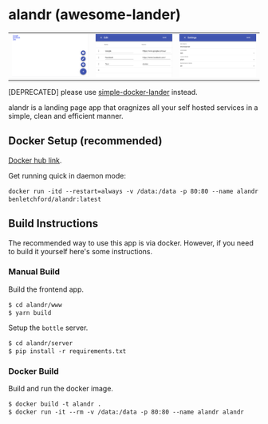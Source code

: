 # alandr (awesome-lander)

<table>
  <tr>
    <td><img src="screenshots/main-screen.png"></td>
    <td><img src="screenshots/edit-screen.png"></td>
    <td><img src="screenshots/settings-screen.png"></td>
  </tr>
</table>

[DEPRECATED] please use [simple-docker-lander](https://github.com/benletchford/simple-docker-lander) instead.

alandr is a landing page app that oragnizes all your self hosted services in a simple, clean and efficient manner.

## Docker Setup (recommended)

[Docker hub link](https://hub.docker.com/r/benletchford/alandr/).

Get running quick in daemon mode:

```
docker run -itd --restart=always -v /data:/data -p 80:80 --name alandr benletchford/alandr:latest
```

## Build Instructions

The recommended way to use this app is via docker. However, if you need to build it yourself here's some instructions.

### Manual Build

Build the frontend app.
```
$ cd alandr/www
$ yarn build
```

Setup the `bottle` server.
```
$ cd alandr/server
$ pip install -r requirements.txt
```

### Docker Build

Build and run the docker image.
```
$ docker build -t alandr .
$ docker run -it --rm -v /data:/data -p 80:80 --name alandr alandr
```
